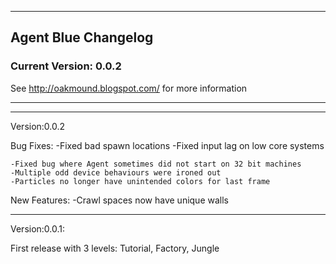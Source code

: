 -------------------------------------------
## Agent Blue Changelog

### Current Version: 0.0.2

See http://oakmound.blogspot.com/ for more information

-------------------------------------------

--------------
Version:0.0.2

Bug Fixes:
	-Fixed bad spawn locations
	-Fixed input lag on low core systems
	
	-Fixed bug where Agent sometimes did not start on 32 bit machines
	-Multiple odd device behaviours were ironed out
	-Particles no longer have unintended colors for last frame

New Features:
	-Crawl spaces now have unique walls

--------------
Version:0.0.1:

First release with 3 levels: 
	Tutorial, Factory, Jungle